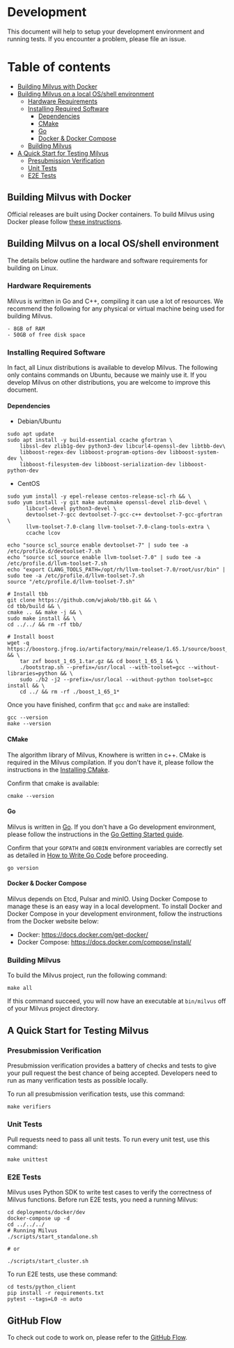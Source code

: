 # Development

This document will help to setup your development environment and running tests. If you encounter a problem, please file an issue.

Table of contents
=================
* [Building Milvus with Docker](#building-milvus-with-docker)
* [Building Milvus on a local OS/shell environment](#building-milvus-on-a-local-osshell-environment)
  * [Hardware Requirements](#hardware-requirements)
  * [Installing Required Software](#installing-required-software)
     * [Dependencies](#dependencies)
     * [CMake](#cmake)
     * [Go](#go)
     * [Docker &amp; Docker Compose](#docker--docker-compose)
  * [Building Milvus](#building-milvus)
* [A Quick Start for Testing Milvus](#a-quick-start-for-testing-milvus)
  * [Presubmission Verification](#presubmission-verification)
  * [Unit Tests](#unit-tests)
  * [E2E Tests](#e2e-tests)


## Building Milvus with Docker

Official releases are built using Docker containers. To build Milvus using Docker please follow [these instructions](https://github.com/milvus-io/milvus/blob/master/build/README.md).

## Building Milvus on a local OS/shell environment

The details below outline the hardware and software requirements for building on Linux.

### Hardware Requirements

Milvus is written in Go and C++, compiling it can use a lot of resources. We recommend the following for any physical or virtual machine being used for building Milvus.

```
- 8GB of RAM
- 50GB of free disk space
```

### Installing Required Software

In fact, all Linux distributions is available to develop Milvus. The following only contains commands on Ubuntu, because we mainly use it. If you develop Milvus on other distributions, you are welcome to improve this document.

#### Dependencies
- Debian/Ubuntu

```shell
sudo apt update
sudo apt install -y build-essential ccache gfortran \
    libssl-dev zlib1g-dev python3-dev libcurl4-openssl-dev libtbb-dev\
    libboost-regex-dev libboost-program-options-dev libboost-system-dev \
    libboost-filesystem-dev libboost-serialization-dev libboost-python-dev
```

- CentOS

```shell
sudo yum install -y epel-release centos-release-scl-rh && \
sudo yum install -y git make automake openssl-devel zlib-devel \
      libcurl-devel python3-devel \
      devtoolset-7-gcc devtoolset-7-gcc-c++ devtoolset-7-gcc-gfortran \
      llvm-toolset-7.0-clang llvm-toolset-7.0-clang-tools-extra \
      ccache lcov

echo "source scl_source enable devtoolset-7" | sudo tee -a /etc/profile.d/devtoolset-7.sh
echo "source scl_source enable llvm-toolset-7.0" | sudo tee -a /etc/profile.d/llvm-toolset-7.sh
echo "export CLANG_TOOLS_PATH=/opt/rh/llvm-toolset-7.0/root/usr/bin" | sudo tee -a /etc/profile.d/llvm-toolset-7.sh
source "/etc/profile.d/llvm-toolset-7.sh"

# Install tbb
git clone https://github.com/wjakob/tbb.git && \
cd tbb/build && \
cmake .. && make -j && \
sudo make install && \
cd ../../ && rm -rf tbb/

# Install boost
wget -q https://boostorg.jfrog.io/artifactory/main/release/1.65.1/source/boost_1_65_1.tar.gz && \
    tar zxf boost_1_65_1.tar.gz && cd boost_1_65_1 && \
    ./bootstrap.sh --prefix=/usr/local --with-toolset=gcc --without-libraries=python && \
    sudo ./b2 -j2 --prefix=/usr/local --without-python toolset=gcc install && \
    cd ../ && rm -rf ./boost_1_65_1*

```

Once you have finished, confirm that `gcc` and `make` are installed:

```shell
gcc --version
make --version
```

#### CMake

The algorithm library of Milvus, Knowhere is written in c++. CMake is required in the Milvus compilation. If you don't have it, please follow the instructions in the [Installing CMake](https://cmake.org/install/).

Confirm that cmake is available:

```shell
cmake --version
```

#### Go

Milvus is written in [Go](http://golang.org/). If you don't have a Go development environment, please follow the instructions in the [Go Getting Started guide](https://golang.org/doc/install).

Confirm that your `GOPATH` and `GOBIN` environment variables are correctly set as detailed in [How to Write Go Code](https://golang.org/doc/code.html) before proceeding.

```shell
go version
```

#### Docker & Docker Compose

Milvus depends on Etcd, Pulsar and minIO. Using Docker Compose to manage these is an easy way in a local development. To install Docker and Docker Compose in your development environment, follow the instructions from the Docker website below:

-   Docker: https://docs.docker.com/get-docker/
-   Docker Compose: https://docs.docker.com/compose/install/

### Building Milvus

To build the Milvus project, run the following command:

```shell
make all
```

If this command succeed, you will now have an executable at `bin/milvus` off of your Milvus project directory.

## A Quick Start for Testing Milvus

### Presubmission Verification

Presubmission verification provides a battery of checks and tests to give your pull request the best chance of being accepted. Developers need to run as many verification tests as possible locally.

To run all presubmission verification tests, use this command:

```shell
make verifiers
```

### Unit Tests

Pull requests need to pass all unit tests. To run every unit test, use this command:

```shell
make unittest
```

### E2E Tests

Milvus uses Python SDK to write test cases to verify the correctness of Milvus functions. Before run E2E tests, you need a running Milvus:

```shell
cd deployments/docker/dev
docker-compose up -d
cd ../../../
# Running Milvus
./scripts/start_standalone.sh

# or

./scripts/start_cluster.sh
```

To run E2E tests, use these command:

```shell
cd tests/python_client
pip install -r requirements.txt
pytest --tags=L0 -n auto
```

## GitHub Flow

To check out code to work on, please refer to the [GitHub Flow](https://guides.github.com/introduction/flow/).